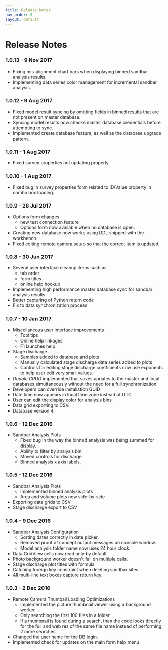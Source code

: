 ```yaml
---
title: Release Notes
nav_order: 5
layout: default
---
```


# Release Notes

### 1.0.13 - 9 Nov 2017

* Fixing mis-alignment chart bars when displaying binned sandbar analysis results.
* Implementing data series color management for incremental sandbar analysis.

### 1.0.12 - 9 Aug 2017

* Fixed model result syncing by omitting fields in binned results that are not present on master database.
* Syncing model results now checks master database credentials before attempting to sync.
* Implemented create database feature, as well as the database upgrade pattern.

### 1.0.11 - 1 Aug 2017

* Fixed survey properties not updating properly.

### 1.0.10 - 1 Aug 2017

* Fixed bug in survey properties form related to ID/Value property in combo box loading.

### 1.0.9 - 28 Jul 2017

* Options form changes
    * new test connection feature
    * Options form now available when no database is open.
* Creating new database now works using DDL shipped with the workbench.
* Fixed editing remote camera setup so that the correct item is updated.

### 1.0.8 - 30 Jun 2017

* Several user interface cleanup items such as
	* tab order
	* form titles
	* online help hookup
* Implementing high performance master database sync for sandbar analysis results
* Better capturing of Python return code
* Fix to data synchronization process

### 1.0.7 - 10 Jan 2017

* Miscellaneous user interface improvements
	* Tool tips
	* Online help linkages
	* F1 launches help
* Stage discharge
	* Samples added to database and plots
	* Manually calculated stage discharge data series added to plots
	* Controls for editing stage discharge coefficients now use exponents to help user edit very small values.
* *Double CRUD* implemented that saves updates to the master and local databases simultaneously without the need for a full synchronization.
* Developers can override installation GUID
* Date time now appears in local time zone instead of UTC.
* User can edit the display color for analysis bins
* Data grid exporting to CSV.
* Database version 4.

### 1.0.6 - 12 Dec 2016

* Sandbar Analysis Plots
	* Fixed bug in the way the binned analysis was being summed for display.
	* Ability to filter by analysis bin.
	* Moved controls for discharge.
	* Binned analysis x axis labels.

### 1.0.5 - 12 Dec 2016

* Sandbar Analysis Plots
	* Implemented binned analysis plots
	* Area and volume plots now side-by-side
* Exporting data grids to CSV
* Stage discharge export to CSV

### 1.0.4 - 9 Dec 2016

* Sandbar Analysis Configuration
	* Sorting dates correctly in date picker.
	* Removed proof of concept output messages on console window.
	* Model analysis folder name now uses 24 hour clock.
* Data GridView cells now read only by default
* Photo background worker doesn't fail on multiple calls.
* Stage discharge plot titles with formula
* Catching foreign key constraint when deleting sandbar sites
* All multi-line text boxes capture return key.

### 1.0.3 - 2 Dec 2016

* Remote Camera Thumbail Loading Optimizations
	* Implemented the picture thumbnail viewer using a background worker.
	* Only searching the first 100 files in a folder
	* If a thumbnail is found during a search, then the code looks directly for the full and web res of the same file name instead of performing 2 more searches.
* Changed the user name for the DB login.
* Implemented check for updates on the main form help menu
